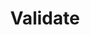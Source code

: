 ---
# -------------------------- #
#        CONTENT TYPE        #
# -------------------------- #

product-type: "import-api"
content-type: "api-object"
endpoint: "validate"
version: "2"
order: 1


# -------------------------- #
#        OBJECT INFO         #
# -------------------------- #

title: "Validate"
description: "{{ site.data.import-api.core-objects.validate.object-description | flatify }}"
endpoint-url: "/import/validate"


# -------------------------- #
#        VERSION INFO        #
# -------------------------- #

latest-version: "2"
versions:
  - number: "2"
    deprecated: false

# -------------------------- #
#      AVAILABLE METHODS     #
# -------------------------- #

available-methods:
  - id: "validate-request"
    title: "Validate request"
    method: "post"
    short: "{{ site.data.import-api.core-objects.validate.description | flatify }}"


# -------------------------- #
#      OBJECT ATTRIBUTES     #
# -------------------------- #

## The copy for these attributes lives in:
## _data/import-api/general.yml

object-attributes:
  - name: "client_id"
    type: "integer"
    description: "{{ general.attributes.client-id }}"
    value: "7723"

  - name: "table_name"
    type: "string"
    description: "{{ general.attributes.table-name }}"
    value: "customers"

  - name: "sequence"
    type: "integer"
    description: "{{ general.attributes.sequence | flatify }}"
    value: "1550702340229"

  - name: "action"
    type: "string"
    description: "This will always be `upsert`."
    value: "upsert"

  - name: "key_names"
    type: "array"
    description: "{{ general.attributes.key-names }}"
    value: "id"

  - name: "data"
    type: "object"
    description: "{{ general.attributes.data | flatify }}"
---